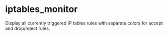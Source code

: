 # iptables_monitor
Display all currently triggered IP tables rules with separate colors for accept and drop/reject rules.
